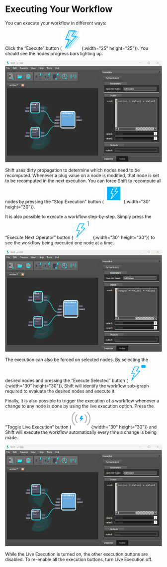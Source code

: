 # Executing Your Workflow

You can execute your workflow in different ways:

Click the “Execute” button (![Execute Button](../images/toolbar/button_execute.png){:width="25" height="25"}). You should see the nodes progress bars lighting up.

![Execute All](../images/execute_all.gif)

Shift uses dirty propagation to determine which nodes need to be recomputed. Whenever a plug value on a node is modified, that node is set to be recomputed in the next execution. You can force Shift to recompute all nodes by pressing the “Stop Execution” button (![Stop Execution](../images/toolbar/button_executeStop.png){:width="30" height="30"}).

It is also possible to execute a workflow step-by-step. Simply press the “Execute Next Operator” button (![Execute Next Button](../images/toolbar/button_executeNext.png){:width="30" height="30"}) to see the workflow being executed one node at a time.

![Execute Step by Step](../images/execute_step_by_step.gif)

The execution can also be forced on selected nodes. By selecting the desired nodes and pressing the “Execute Selected” button (![Execute Selected Button](../images/toolbar/button_executeSelected.png){:width="30" height="30"}), Shift will identify the workflow sub-graph required to evaluate the desired nodes and execute it.

Finally, it is also possible to trigger the execution of a workflow whenever a change to any node is done by using the live execution option. Press the “Toggle Live Execution” button (![Live Execute](../images/toolbar/button_executeLiveOff.png){:width="30" height="30"}) and Shift will execute the workflow automatically every time a change is being made.

![Live Execution](../images/live_execution.gif)

While the Live Execution is turned on, the other execution buttons are disabled. To re-enable all the execution buttons, turn Live Execution off.

